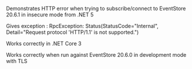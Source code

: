 
Demonstrates HTTP error when trying to subscribe/connect to EventStore 20.6.1 in insecure mode from .NET 5

Gives exception : RpcException: Status(StatusCode="Internal", Detail="Request protocol 'HTTP/1.1' is not supported.")

Works correctly in .NET Core 3

Works correctly when run against EventStore 20.6.0 in development mode with TLS

